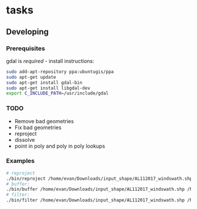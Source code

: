 # tasks

## Developing

### Prerequisites

gdal is *required* - install instructions:

```sh
sudo add-apt-repository ppa:ubuntugis/ppa
sudo apt-get update
sudo apt-get install gdal-bin
sudo apt-get install libgdal-dev
export C_INCLUDE_PATH=/usr/include/gdal
```

### TODO
- Remove bad geometries
- Fix bad geometries
- reproject
- dissolve
- point in poly and poly in poly lookups

### Examples
```sh
# reproject
./bin/reproject /home/evan/Downloads/input_shape/AL112017_windswath.shp /home/evan/Downloads/output_shape/AL112017_windswath_reprojected.shp 2000
# buffer:
./bin/buffer /home/evan/Downloads/input_shape/AL112017_windswath.shp /home/evan/Downloads/output_shape/AL112017_windswath_buffered.shp 2
# filter:
./bin/filter /home/evan/Downloads/input_shape/AL112017_windswath.shp /home/evan/Downloads/output_shape/AL112017_windswath_filtered.shp 'BASIN' 'al'
```
